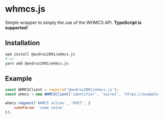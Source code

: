 # whmcs.js

Simple wrapper to simply the use of the WHMCS API. **TypeScript is supported**!

## Installation

```sh
npm install @androz2091/whmcs.js
# or
yarn add @androz2091/whmcs.js
```

## Example

```js
const WHMCSClient = require('@androz2091/whmcs.js');
const whmcs = new WHMCSClient('identifier', 'secret', 'https://example.com/whmcs');

whmcs.request('WHMCS action', 'POST', {
    someParam: 'some value'
});
```
